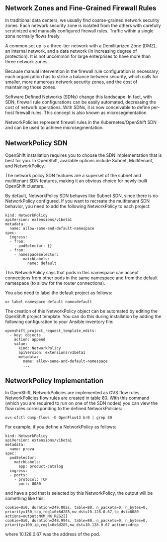 ## Network Zones and Fine-Grained Firewall Rules

In traditional data centers, we usually find coarse-grained network security zones. Each network security zone is isolated from the others with carefully scrutinized and manually configured firewall rules. Traffic within a single zone normally flows freely.

A common set up is a three-tier network with a Demilitarized Zone (DMZ), an internal network, and a data network (in increasing degree of protection). It is not uncommon for large enterprises to have more than three network zones.

Because manual intervention in the firewall rule configuration is necessary, each organization has to strike a balance between security, which calls for smaller, more numerous network security zones, and the cost of maintaining those zones.

Software Defined Networks (SDNs) change this landscape. In fact, with SDN, firewall rule configurations can be easily automated, decreasing the cost of network operations. With SDNs, it is now conceivable to define per-host firewall rules. This concept is also known as microsegmentation.

NetworkPolicies represent firewall rules in the Kubernetes/OpenShift SDN and can be used to achieve microsegmentation.

## NetworkPolicy SDN

OpenShift installation requires you to choose the SDN implementation that is best for you. In OpenShift, available options include Subnet, Multitenant, and NetworkPolicy.

The network policy SDN features are a superset of the subnet and multitenant SDN features, making it an obvious choice for newly-built OpenShift clusters.

By default, NetworkPolicy SDN behaves like Subnet SDN, since there is no NetworkPolicy configured. If you want to recreate the multitenant SDN behavior, you need to add the following NetworkPolicy to each project:

```
kind: NetworkPolicy
apiVersion: extensions/v1beta1
metadata:
  name: allow-same-and-default-namespace
spec:
  ingress:
  - from:
    - podSelector: {}
  - from:
    - namespaceSelector:
        matchLabels:
          name: default
```

This NetworkPolicy says that pods in this namespace can accept connections from other pods in the same namespace and from the default namespace (to allow for the router connections).

You also need to label the default project as follows:

```
oc label namespace default name=default
```

The creation of this NetworkPolicy object can be automated by editing the OpenShift project template. You can do this during installation by adding the following configuration to your Ansible inventory file:

```
openshift_project_request_template_edits:
  - key: objects
    action: append
    value:
      kind: NetworkPolicy
      apiVersion: extensions/v1beta1
      metadata:
        name: allow-same-and-default-namespace
        ...
```

## NetworkPolicy Implementation

In OpenShift, NetworkPolicies are implemented as OVS flow rules. NetworkPolicies flow rules are created in table 80. With this command (which you are required to run on one of the SDN nodes) you can view the flow rules corresponding to the defined NetworkPolicies:

```
ovs-ofctl dump-flows -O OpenFlow13 br0 | grep 80
```

For example, if you define a NetworkPolicy as follows:

```
kind: NetworkPolicy
apiVersion: extensions/v1beta1
metadata:
  name: prova
spec:
  podSelector:
    matchLabels:
      app: product-catalog
  ingress:
  - ports:
    - protocol: TCP
      port: 8080
```      
      
and have a pod that is selected by this NetworkPolicy, the output will be something like this:

```
cookie=0x0, duration=249.002s, table=80, n_packets=0, n_bytes=0, priority=150,tcp,reg1=0x6d285,nw_dst=10.128.0.67,tp_dst=8080 actions=output:NXM_NX_REG2[]
cookie=0x0, duration=248.994s, table=80, n_packets=0, n_bytes=0, priority=100,ip,reg1=0x6d285,nw_dst=10.128.0.67 actions=drop
```

where 10.128.0.67 was the address of the pod.
